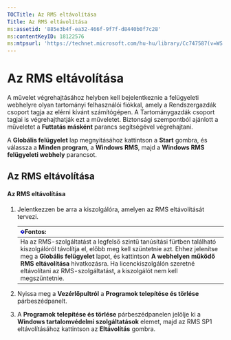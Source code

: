 ```yaml
---
TOCTitle: Az RMS eltávolítása
Title: Az RMS eltávolítása
ms:assetid: '885e3b4f-ea32-466f-9f7f-d8440b0f7c28'
ms:contentKeyID: 18122576
ms:mtpsurl: 'https://technet.microsoft.com/hu-hu/library/Cc747587(v=WS.10)'
---
```


Az RMS eltávolítása
===================

A művelet végrehajtásához helyben kell bejelentkeznie a felügyeleti webhelyre olyan tartományi felhasználói fiókkal, amely a Rendszergazdák csoport tagja az elérni kívánt számítógépen. A Tartománygazdák csoport tagjai is végrehajthatják ezt a műveletet. Biztonsági szempontból ajánlott a műveletet a **Futtatás másként** parancs segítségével végrehajtani.

A **Globális felügyelet** lap megnyitásához kattintson a **Start** gombra, és válassza a **Minden program**, a **Windows RMS**, majd a **Windows RMS felügyeleti webhely** parancsot.

Az RMS eltávolítása
-------------------

#### Az RMS eltávolítása

1.  Jelentkezzen be arra a kiszolgálóra, amelyen az RMS eltávolítását tervezi.

    | ![](images/Cc747587.Important(WS.10).gif)Fontos:                                                                                                                                                                                                                                                                                     |
    |-------------------------------------------------------------------------------------------------------------------------------------------------------------------------------------------------------------------------------------------------------------------------------------------------------------------------------------------------------------------|
    | Ha az RMS-szolgáltatást a legfelső szintű tanúsítási fürtben található kiszolgálóról távolítja el, előbb meg kell szüntetnie azt. Ehhez jelenítse meg a **Globális felügyelet** lapot, és kattintson **A webhelyen működő RMS eltávolítása** hivatkozásra. Ha licenckiszolgálón szeretné eltávolítani az RMS-szolgáltatást, a kiszolgálót nem kell megszüntetnie. |

2.  Nyissa meg a **Vezérlőpultról** a **Programok telepítése és törlése** párbeszédpanelt.

3.  A **Programok telepítése és törlése** párbeszédpanelen jelölje ki a **Windows tartalomvédelmi szolgáltatások** elemet, majd az RMS SP1 eltávolításához kattintson az **Eltávolítás** gombra.
